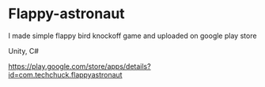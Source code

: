 # Flappy-astronaut

I made simple flappy bird knockoff game and uploaded on google play store

Unity, C#

https://play.google.com/store/apps/details?id=com.techchuck.flappyastronaut
